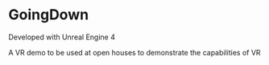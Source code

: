 # GoingDown

Developed with Unreal Engine 4

A VR demo to be used at open houses to demonstrate the capabilities of VR
